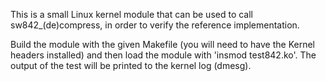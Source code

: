 This is a small Linux kernel module that can be used to call sw842_(de)compress, in order to verify the reference implementation.

Build the module with the given Makefile (you will need to have the Kernel headers installed) and then load the module with 'insmod test842.ko'. The output of the test will be printed to the kernel log (dmesg).
